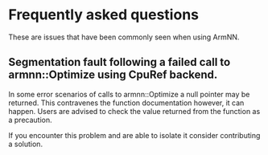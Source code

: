 Frequently asked questions
==========================

These are issues that have been commonly seen when using ArmNN.

Segmentation fault following a failed call to armnn::Optimize using CpuRef backend.
---------------------------------------------------------

In some error scenarios of calls to armnn::Optimize a null pointer may be
returned. This contravenes the function documentation however, it can
happen. Users are advised to check the value returned from the function as a
precaution.

If you encounter this problem and are able to isolate it consider contributing
a solution.
